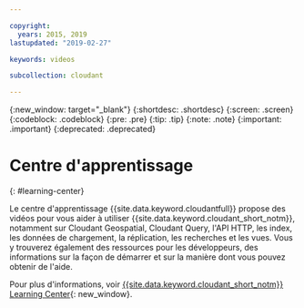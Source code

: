 ```yaml
---

copyright:
  years: 2015, 2019
lastupdated: "2019-02-27"

keywords: videos

subcollection: cloudant

---
```


{:new_window: target="_blank"}
{:shortdesc: .shortdesc}
{:screen: .screen}
{:codeblock: .codeblock}
{:pre: .pre}
{:tip: .tip}
{:note: .note}
{:important: .important}
{:deprecated: .deprecated}

<!-- Acrolinx: 2018-10-05 -->

# Centre d'apprentissage
{: #learning-center}

Le centre d'apprentissage {{site.data.keyword.cloudantfull}} propose des vidéos pour vous aider à utiliser {{site.data.keyword.cloudant_short_notm}}, notamment sur Cloudant Geospatial, Cloudant Query, l'API HTTP, les index, les données de chargement, la réplication, les recherches et les vues. Vous y trouverez également des ressources pour les développeurs, des informations sur la façon de démarrer et sur la manière dont vous pouvez obtenir de l'aide. 

Pour plus d'informations, voir [{{site.data.keyword.cloudant_short_notm}} Learning Center](http://ibm.biz/cloudant-learning){: new_window}.

